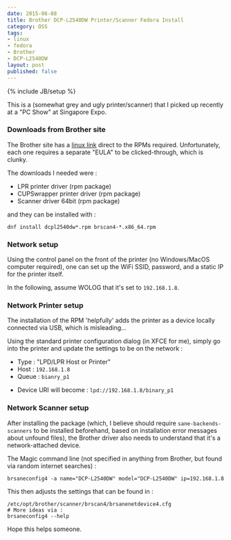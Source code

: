 ```yaml
---
date: 2015-06-08
title: Brother DCP-L2540DW Printer/Scanner Fedora Install
category: OSS
tags:
- linux
- fedora
- Brother
- DCP-L2540DW
layout: post
published: false
---
```

{% include JB/setup %}

This is a (somewhat grey and ugly printer/scanner) that I picked up recently at a "PC Show" at Singapore Expo.

### Downloads from Brother site

The Brother site has a [linux link](http://support.brother.com/g/b/downloadlist.aspx?c=sg&lang=en&prod=dcpl2540dw_us_as&os=127) direct to the 
RPMs required.  Unfortunately, each one requires a separate "EULA" to be clicked-through, which is clunky.

The downloads I needed were :

*  LPR printer driver (rpm package)
*  CUPSwrapper printer driver (rpm package)
*  Scanner driver 64bit (rpm package)

and they can be installed with :

```
dnf install dcpl2540dw*.rpm brscan4-*.x86_64.rpm
```

### Network setup 

Using the control panel on the front of the printer (no Windows/MacOS computer required), 
one can set up the WiFi SSID, password, and a static IP for the printer itself.

In the following, assume WOLOG that it's set to ```192.168.1.8```.

### Network Printer setup 

The installation of the RPM 'helpfully' adds the printer as a device locally 
connected via USB, which is misleading...

Using the standard printer configuration dialog (in XFCE for me), simply go into the printer
and update the settings to be on the network : 

*  Type : "LPD/LPR Host or Printer"
*  Host : ```192.168.1.8```
*  Queue : ```bianry_p1```
  - Device URI will become : ```lpd://192.168.1.8/binary_p1```

### Network Scanner setup 

After installing the package (which, I believe should require ```sane-backends-scanners``` 
to be installed beforehand,  based on installation error messages about unfound files), 
the Brother driver also needs to understand that it's a network-attached device.

The Magic command line (not specified in anything from Brother, but found via random internet searches) : 

```
brsaneconfig4 -a name="DCP-L2540DW" model="DCP-L2540DW" ip=192.168.1.8
```

This then adjusts the settings that can be found in :
```
/etc/opt/brother/scanner/brscan4/brsanenetdevice4.cfg
# More ideas via :
brsaneconfig4 --help
```

Hope this helps someone.
